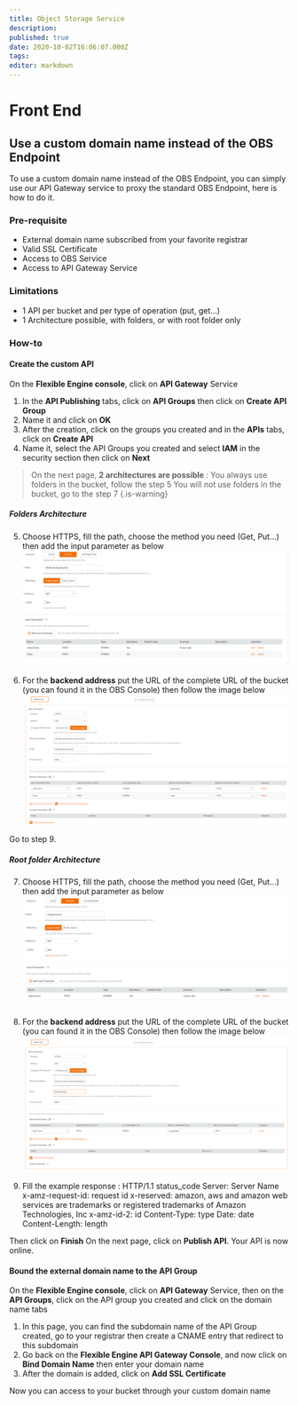```yaml
---
title: Object Storage Service
description: 
published: true
date: 2020-10-02T16:06:07.000Z
tags: 
editor: markdown
---
```


# Front End
## Use a custom domain name instead of the OBS Endpoint
To use a custom domain name instead of the OBS Endpoint, you can simply use our API Gateway service to proxy the standard OBS Endpoint, here is how to do it.

### Pre-requisite
- External domain name subscribed from your favorite registrar
- Valid SSL Certificate
- Access to OBS Service
- Access to API Gateway Service

### Limitations
- 1 API per bucket and per type of operation (put, get...)
- 1 Architecture possible, with folders, or with root folder only

### How-to
#### Create the custom API 
On the **Flexible Engine console**, click on **API Gateway** Service

1. In the **API Publishing** tabs, click on **API Groups** then click on **Create API Group**
2. Name it and click on **OK**
3. After the creation, click on the groups you created and in the **APIs** tabs, click on **Create API**
4. Name it, select the API Groups you created and select **IAM** in the security section then click on **Next**

> On the next page, **2 architectures are possible** :
You always use folders in the bucket, follow the step 5
You will not use folders in the bucket, go to the step 7
{.is-warning}

##### Folders Architecture
5. Choose HTTPS, fill the path, choose the method you need (Get, Put...) then add the input parameter as below![5-1.png](/5-1.png)

6. For the **backend address** put the URL of the complete URL of the bucket (you can found it in the OBS Console) then follow the image below
![6.png](/6.png)

Go to step 9. 

##### Root folder Architecture
7.  Choose HTTPS, fill the path, choose the method you need (Get, Put...) then add the input parameter as below![5-2.png](/5-2.png)

8. For the **backend address** put the URL of the complete URL of the bucket (you can found it in the OBS Console) then follow the image below![9.png](/9.png)


9. Fill the example response : 
HTTP/1.1 status_code
Server: Server Name
x-amz-request-id: request id
x-reserved: amazon, aws and amazon web services are trademarks or registered trademarks of Amazon Technologies, Inc
x-amz-id-2: id
Content-Type: type
Date: date
Content-Length: length

Then click on **Finish**
On the next page, click on **Publish API**. Your API is now online.

#### Bound the external domain name to the API Group
On the **Flexible Engine console**, click on **API Gateway** Service, then on the **API Groups**, click on the API group you created and click on the domain name tabs
1. In this page, you can find the subdomain name of the API Group created, go to your registrar then create a CNAME entry that redirect to this subdomain
2. Go back on the **Flexible Engine API Gateway Console**, and now click on **Bind Domain Name** then enter your domain name
3. After the domain is added, click on **Add SSL Certificate**

Now you can access to your bucket through your custom domain name 


